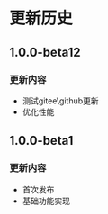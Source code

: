 # 更新历史


## 1.0.0-beta12
### 更新内容
- 测试gitee\github更新
- 优化性能

## 1.0.0-beta1
### 更新内容
- 首次发布
- 基础功能实现